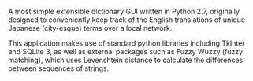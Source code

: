 A most simple extensible dictionary GUI written in Python 2.7, originally designed to conveniently keep track of the English translations of unique Japanese (city-esque) terms over a local network.  

This application makes use of standard python libraries including TkInter and SQLite 3, as well as external packages such as Fuzzy Wuzzy (fuzzy matching), which  uses Levenshtein distance to calculate the differences between sequences of strings. 
